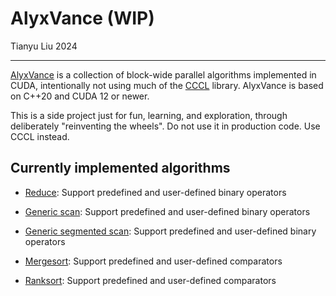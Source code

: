 # AlyxVance (WIP)

Tianyu Liu 2024

------------------------

[AlyxVance](https://half-life.fandom.com/wiki/Alyx_Vance) is a collection of block-wide parallel algorithms implemented in CUDA, intentionally not using much of the [CCCL](https://github.com/NVIDIA/cccl) library. AlyxVance is based on C++20 and CUDA 12 or newer.

This is a side project just for fun, learning, and exploration, through deliberately "reinventing the wheels". Do not use it in production code. Use CCCL instead.

## Currently implemented algorithms

+ [Reduce](include/block_reduce.hpp): Support predefined and user-defined binary operators

+ [Generic scan](include/block_scan.hpp): Support predefined and user-defined binary operators

+ [Generic segmented scan](include/block_seg_scan.hpp): Support predefined and user-defined binary operators

+ [Mergesort](include/block_mergesort.hpp): Support predefined and user-defined comparators

+ [Ranksort](include/block_ranksort.hpp): Support predefined and user-defined comparators
